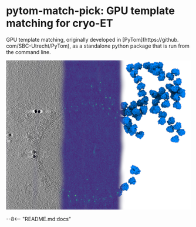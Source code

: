 # pytom-match-pick: GPU template matching for cryo-ET

GPU template matching, originally developed in [PyTom](https://github.
com/SBC-Utrecht/PyTom), as a standalone python package that is run from the command 
line.

![cover_image](images/tomo200528_100_illustration.png)

--8<-- "README.md:docs"

